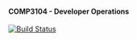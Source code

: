 #### COMP3104 - Developer Operations

[![Build Status](https://app.travis-ci.com/ivytsai2/COMP3104.svg?token=cBCFsymyomWqxqS6XVwy&branch=main)](https://app.travis-ci.com/ivytsai2/COMP3104)